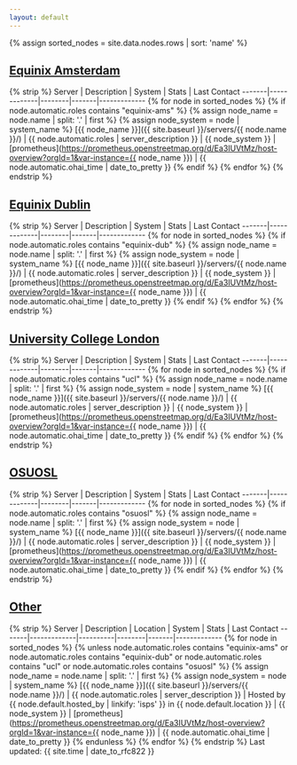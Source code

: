 ```yaml
---
layout: default
---
```


{% assign sorted_nodes = site.data.nodes.rows | sort: 'name' %}

## [Equinix Amsterdam](#equinix-amsterdam)

{% strip %}
Server | Description | System | Stats | Last Contact
-------|-------------|--------|-------|-------------
{% for node in sorted_nodes %}
{% if node.automatic.roles contains "equinix-ams" %}
{% assign node_name = node.name | split: '.' | first %}
{% assign node_system = node | system_name %}
[{{ node_name }}]({{ site.baseurl }}/servers/{{ node.name }}/) | {{ node.automatic.roles | server_description }} | {{ node_system }} | [prometheus](https://prometheus.openstreetmap.org/d/Ea3IUVtMz/host-overview?orgId=1&var-instance={{ node_name }}) | {{ node.automatic.ohai_time | date_to_pretty }}
{% endif %}
{% endfor %}
{% endstrip %}

## [Equinix Dublin](#equinix-dublin)

{% strip %}
Server | Description | System | Stats | Last Contact
-------|-------------|--------|-------|-------------
{% for node in sorted_nodes %}
{% if node.automatic.roles contains "equinix-dub" %}
{% assign node_name = node.name | split: '.' | first %}
{% assign node_system = node | system_name %}
[{{ node_name }}]({{ site.baseurl }}/servers/{{ node.name }}/) | {{ node.automatic.roles | server_description }} | {{ node_system }} | [prometheus](https://prometheus.openstreetmap.org/d/Ea3IUVtMz/host-overview?orgId=1&var-instance={{ node_name }}) | {{ node.automatic.ohai_time | date_to_pretty }}
{% endif %}
{% endfor %}
{% endstrip %}

## [University College London](#university-college-london)

{% strip %}
Server | Description | System | Stats | Last Contact
-------|-------------|--------|-------|-------------
{% for node in sorted_nodes %}
{% if node.automatic.roles contains "ucl" %}
{% assign node_name = node.name | split: '.' | first %}
{% assign node_system = node | system_name %}
[{{ node_name }}]({{ site.baseurl }}/servers/{{ node.name }}/) | {{ node.automatic.roles | server_description }} | {{ node_system }} | [prometheus](https://prometheus.openstreetmap.org/d/Ea3IUVtMz/host-overview?orgId=1&var-instance={{ node_name }}) | {{ node.automatic.ohai_time | date_to_pretty }}
{% endif %}
{% endfor %}
{% endstrip %}

## [OSUOSL](#osuosl)

{% strip %}
Server | Description | System | Stats | Last Contact
-------|-------------|--------|-------|-------------
{% for node in sorted_nodes %}
{% if node.automatic.roles contains "osuosl" %}
{% assign node_name = node.name | split: '.' | first %}
{% assign node_system = node | system_name %}
[{{ node_name }}]({{ site.baseurl }}/servers/{{ node.name }}/) | {{ node.automatic.roles | server_description }} | {{ node_system }} | [prometheus](https://prometheus.openstreetmap.org/d/Ea3IUVtMz/host-overview?orgId=1&var-instance={{ node_name }}) | {{ node.automatic.ohai_time | date_to_pretty }}
{% endif %}
{% endfor %}
{% endstrip %}

## [Other](#other)

{% strip %}
Server | Description | Location | System | Stats | Last Contact
-------|-------------|----------|--------|-------|-------------
{% for node in sorted_nodes %}
{% unless node.automatic.roles contains "equinix-ams" or node.automatic.roles contains "equinix-dub" or node.automatic.roles contains "ucl" or node.automatic.roles contains "osuosl" %}
{% assign node_name = node.name | split: '.' | first %}
{% assign node_system = node | system_name %}
[{{ node_name }}]({{ site.baseurl }}/servers/{{ node.name }}/) | {{ node.automatic.roles | server_description }} | Hosted by {{ node.default.hosted_by | linkify: 'isps' }} in {{ node.default.location }} | {{ node_system }} | [prometheus](https://prometheus.openstreetmap.org/d/Ea3IUVtMz/host-overview?orgId=1&var-instance={{ node_name }}) | {{ node.automatic.ohai_time | date_to_pretty }}
{% endunless %}
{% endfor %}
{% endstrip %}
Last updated: {{ site.time | date_to_rfc822 }}
